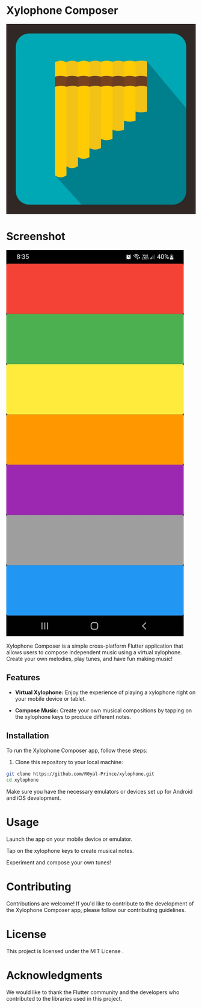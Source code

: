 # Xylophone Composer

![App Screenshot](screenshots/playstore.png)

# Screenshot

![App Screenshot](screenshots/1.jpg)


Xylophone Composer is a simple cross-platform Flutter application that allows users to compose independent music using a virtual xylophone. Create your own melodies, play tunes, and have fun making music!

## Features

- **Virtual Xylophone:** Enjoy the experience of playing a xylophone right on your mobile device or tablet.

- **Compose Music:** Create your own musical compositions by tapping on the xylophone keys to produce different notes.


## Installation

To run the Xylophone Composer app, follow these steps:

1. Clone this repository to your local machine:

```bash
git clone https://github.com/R0yal-Prince/xylophone.git
cd xylophone
```

Make sure you have the necessary emulators or devices set up for Android and iOS development.

# Usage
Launch the app on your mobile device or emulator.

Tap on the xylophone keys to create musical notes.

Experiment and compose your own tunes!


# Contributing
Contributions are welcome! If you'd like to contribute to the development of the Xylophone Composer app, please follow our contributing guidelines.

# License
This project is licensed under the MIT License .

# Acknowledgments
We would like to thank the Flutter community and the developers who contributed to the libraries used in this project.

